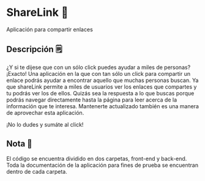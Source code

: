 # ShareLink 🔗
Aplicación para compartir enlaces

## Descripción 🗒️
¿Y si te dijese que con un sólo click puedes ayudar a miles de personas? 
¡Exacto!
Una aplicación en la que con tan sólo un click para compartir un enlace podrás ayudar a encontrar aquello que muchas personas buscan.
Ya que shareLink permite a miles de usuarios ver los enlaces que compartes y tu podrás ver los de ellos. Quizás sea la respuesta a lo que buscas porque
podrás navegar directamente hasta la página para leer acerca de la información que te interesa.
Mantenerte actualizado también es una manera de aprovechar esta aplicación.

¡No lo dudes y sumáte al click!

## Nota 📝
El código se encuentra dividido en dos carpetas, front-end y back-end.
Toda la documentación de la aplicación para fines de prueba se encuentran dentro de cada carpeta.


